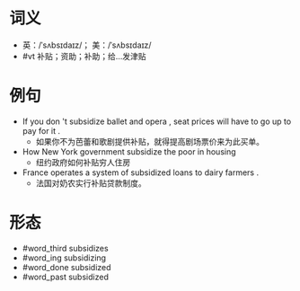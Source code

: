 # 词义
- 英：/ˈsʌbsɪdaɪz/； 美：/ˈsʌbsɪdaɪz/
- #vt 补贴；资助；补助；给…发津贴
# 例句
- If you don 't subsidize ballet and opera , seat prices will have to go up to pay for it .
	- 如果你不为芭蕾和歌剧提供补贴，就得提高剧场票价来为此买单。
- How New York government subsidize the poor in housing
	- 纽约政府如何补贴穷人住房
- France operates a system of subsidized loans to dairy farmers .
	- 法国对奶农实行补贴贷款制度。
# 形态
- #word_third subsidizes
- #word_ing subsidizing
- #word_done subsidized
- #word_past subsidized
